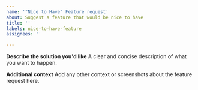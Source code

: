 ```yaml
---
name: '"Nice to Have" Feature request'
about: Suggest a feature that would be nice to have
title: ''
labels: nice-to-have-feature
assignees: ''

---
```


**Describe the solution you'd like**
A clear and concise description of what you want to happen.

**Additional context**
Add any other context or screenshots about the feature request here.
